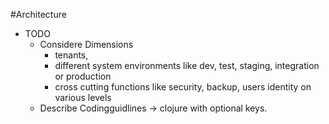 #Architecture

* TODO 
  * Considere Dimensions
    * tenants, 
    * different system environments like dev, test, staging, integration or production 
    * cross cutting functions like security, backup, users identity on various levels
  * Describe Codingguidlines -> clojure with optional keys.